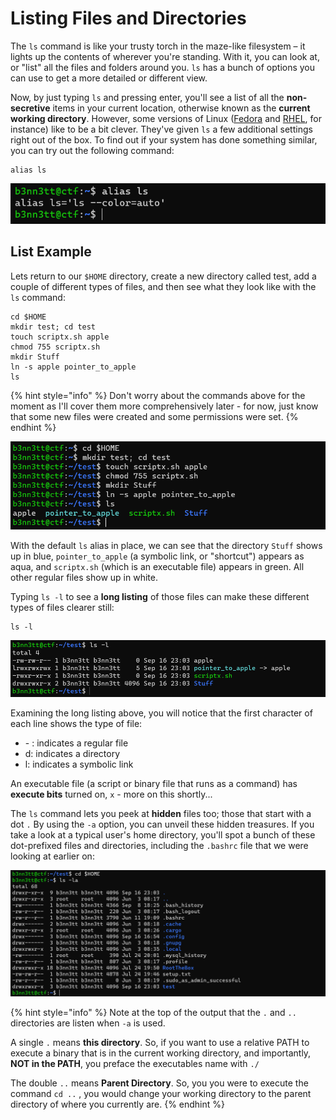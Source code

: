 # Listing Files and Directories

The `ls` command is like your trusty torch in the maze-like filesystem – it lights up the contents of wherever you're standing. With it, you can look at, or "list" all the files and folders around you. `ls` has a bunch of options you can use to get a more detailed or different view.

Now, by just typing `ls` and pressing enter, you'll see a list of all the **non-secretive** items in your current location, otherwise known as the **current working directory**. However, some versions of Linux ([Fedora](https://fedoraproject.org/) and [RHEL](https://www.redhat.com/en/technologies/linux-platforms/enterprise-linux), for instance) like to be a bit clever. They've given `ls` a few additional settings right out of the box. To find out if your system has done something similar, you can try out the following command:

```
alias ls
```

![The --color=auto option causes different types of files and directories to be displayed in different colours.](<../../../../../.gitbook/assets/image (43).png>)

##

## List Example

Lets return to our `$HOME` directory, create a new directory called test, add a couple of different types of files, and then see what they look like with the `ls` command:

```
cd $HOME
mkdir test; cd test
touch scriptx.sh apple
chmod 755 scriptx.sh
mkdir Stuff
ln -s apple pointer_to_apple
ls
```

{% hint style="info" %}
Don't worry about the commands above for the moment as I'll cover them more comprehensively later - for now, just know that some new files were created and some permissions were set.
{% endhint %}

![Example of ls with different file types](<../../../../../.gitbook/assets/image (67).png>)

With the default `ls` alias in place, we can see that the directory `Stuff` shows up in blue, `pointer_to_apple` (a symbolic link, or "shortcut") appears as aqua, and `scriptx.sh` (which is an executable file) appears in green. All other regular files show up in white.

Typing `ls -l` to see a **long listing** of those files can make these different types of files clearer still:

```
ls -l
```

![An example of a "long listing"](<../../../../../.gitbook/assets/image (14).png>)

Examining the long listing above, you will notice that the first character of each line shows the type of file:

* \- : indicates a regular file
* d: indicates a directory
* l: indicates a symbolic link

An executable file (a script or binary file that runs as a command) has **execute bits** turned on, `x` - more on this shortly...

The `ls` command lets you peek at **hidden** files too; those that start with a dot `.` By using the `-a` option, you can unveil these hidden treasures. If you take a look at a typical user's home directory, you'll spot a bunch of these dot-prefixed files and directories, including the `.bashrc` file that we were looking at earlier on:

![A long listing that also shows "hidden" files and directories](<../../../../../.gitbook/assets/image (209).png>)

{% hint style="info" %}
Note at the top of the output that the `.` and `..` directories are listen when `-a` is used.&#x20;

A single `.` means **this directory**. So, if you want to use a relative PATH to execute a binary that is in the current working directory, and importantly, **NOT in the PATH**, you preface the executables name with `./`

The double `..` means **Parent Directory**. So, you you were to execute the command `cd ..` , you would change your working directory to the parent directory of where you currently are.
{% endhint %}
